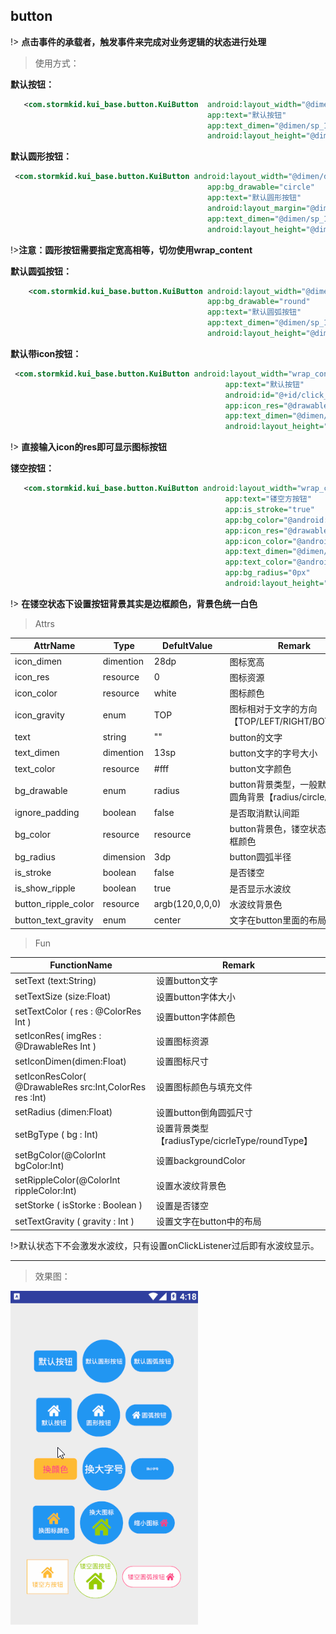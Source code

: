 ## button
!> **点击事件的承载者，触发事件来完成对业务逻辑的状态进行处理**

> 使用方式：

**默认按钮：**

```xml
   <com.stormkid.kui_base.button.KuiButton  android:layout_width="@dimen/dp_80"
                                            app:text="默认按钮"
                                            app:text_dimen="@dimen/sp_14"
                                            android:layout_height="@dimen/dp_40"/>

```

**默认圆形按钮：**

```xml
 <com.stormkid.kui_base.button.KuiButton android:layout_width="@dimen/dp_80"
                                            app:bg_drawable="circle"
                                            app:text="默认圆形按钮"
                                            android:layout_margin="@dimen/dp_10"
                                            app:text_dimen="@dimen/sp_10"
                                            android:layout_height="@dimen/dp_80"/>
```
!>**注意：圆形按钮需要指定宽高相等，切勿使用wrap_content**

**默认圆弧按钮：**

```xml
    <com.stormkid.kui_base.button.KuiButton android:layout_width="@dimen/dp_80"
                                            app:bg_drawable="round"
                                            app:text="默认圆弧按钮"
                                            app:text_dimen="@dimen/sp_10"
                                            android:layout_height="@dimen/dp_40"/>
```

**默认带icon按钮：**

```xml
 <com.stormkid.kui_base.button.KuiButton android:layout_width="wrap_content"
                                                app:text="默认按钮"
                                                android:id="@+id/click_right"
                                                app:icon_res="@drawable/ic_home"
                                                app:text_dimen="@dimen/sp_10"
                                                android:layout_height="wrap_content"/>
```
!> **直接输入icon的res即可显示图标按钮**

**镂空按钮：**

```xml
   <com.stormkid.kui_base.button.KuiButton android:layout_width="wrap_content"
                                                app:text="镂空方按钮"
                                                app:is_stroke="true"
                                                app:bg_color="@android:color/holo_orange_light"
                                                app:icon_res="@drawable/ic_home"
                                                app:icon_color="@android:color/holo_orange_light"
                                                app:text_dimen="@dimen/sp_10"
                                                app:text_color="@android:color/holo_orange_light"
                                                app:bg_radius="0px"
                                                android:layout_height="wrap_content"/>
```
!> **在镂空状态下设置按钮背景其实是边框颜色，背景色统一白色**


> Attrs

| AttrName            | Type      | DefultValue     | Remark                                                      |
| ------------------- | --------- | --------------- | ----------------------------------------------------------- |
| icon_dimen          | dimention | 28dp            | 图标宽高                                                    |
| icon_res            | resource  | 0               | 图标资源                                                    |
| icon_color          | resource  | white           | 图标颜色                                                    |
| icon_gravity        | enum      | TOP             | 图标相对于文字的方向【TOP/LEFT/RIGHT/BOTTOM】               |
| text                | string    | ""              | button的文字                                                |
| text_dimen          | dimention | 13sp            | button文字的字号大小                                        |
| text_color          | resource  | #fff            | button文字颜色                                              |
| bg_drawable         | enum      | radius          | button背景类型，一般默认为带圆角背景【radius/circle/round】 |
| ignore_padding      | boolean   | false           | 是否取消默认间距                                            |
| bg_color            | resource  | resource        | button背景色，镂空状态下为边框颜色                          |
| bg_radius           | dimension | 3dp             | button圆弧半径                                              |
| is_stroke           | boolean   | false           | 是否镂空                                                    |
| is_show_ripple      | boolean   | true            | 是否显示水波纹                                              |
| button_ripple_color | resource  | argb(120,0,0,0) | 水波纹背景色                                                |
| button_text_gravity | enum      | center          | 文字在button里面的布局                                      |


> Fun

| FunctionName                                             | Remark                                          |
| -------------------------------------------------------- | ----------------------------------------------- |
| setText (text:String)                                    | 设置button文字                                  |
| setTextSize (size:Float)                                 | 设置button字体大小                              |
| setTextColor ( res  : @ColorRes Int  )                   | 设置button字体颜色                              |
| setIconRes( imgRes  : @DrawableRes Int )                 | 设置图标资源                                    |
| setIconDimen(dimen:Float)                                | 设置图标尺寸                                    |
| setIconResColor( @DrawableRes src:Int,ColorRes res :Int) | 设置图标颜色与填充文件                          |
| setRadius (dimen:Float)                                  | 设置button倒角圆弧尺寸                          |
| setBgType ( bg  : Int)                                   | 设置背景类型【radiusType/cicrleType/roundType】 |
| setBgColor(@ColorInt bgColor:Int)                        | 设置backgroundColor                             |
| setRippleColor(@ColorInt rippleColor:Int)                | 设置水波纹背景色                                |
| setStorke ( isStorke : Boolean )                         | 设置是否镂空                                    |
| setTextGravity ( gravity : Int )                         | 设置文字在button中的布局                        |

!>默认状态下不会激发水波纹，只有设置onClickListener过后即有水波纹显示。

------------------------


>效果图：

![button效果图](../editImg/button.gif ":size=300x")